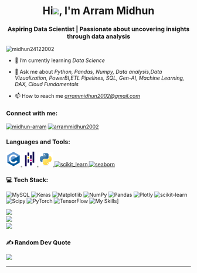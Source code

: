 <h1 align="center">Hi<IMG src="https://raw.githubusercontent.com/nixin72/nixin72/master/wave.gif" width="50">, I'm Arram Midhun</h1>
<h3 align="center">Aspiring Data Scientist | Passionate about uncovering insights through data analysis</h3>

<p align="left"> <img src="https://komarev.com/ghpvc/?username=midhun24122002&label=Profile%20views&color=0e75b6&style=flat" alt="midhun24122002" /> </p>

- 🌱 I’m currently learning *Data Science*

- 💬 Ask me about *Python, Pandas, Numpy, Data analysis,Data Vizualization, PowerBI,ETL Pipelines, SQL, Gen-AI, Machine Learning, DAX, Cloud Fundamentals*

- 📫 How to reach me *arrammidhun2002@gmail.com*

<h3 align="left">Connect with me:</h3>
<p align="left">
<a href="https://www.linkedin.com/in/midhun-arram/" target="blank"><img align="center" src="https://raw.githubusercontent.com/rahuldkjain/github-profile-readme-generator/master/src/images/icons/Social/linked-in-alt.svg" alt="midhun-arram" height="30" width="40" /></a>
<a href="https://www.hackerrank.com/profile/arrammidhun2002" target="blank"><img align="center" src="https://raw.githubusercontent.com/rahuldkjain/github-profile-readme-generator/master/src/images/icons/Social/hackerrank.svg" alt="arrammidhun2002" height="30" width="40" /></a>
</p>

<h3 align="left">Languages and Tools:</h3>
<p align="left"> <a href="https://www.cprogramming.com/" target="_blank" rel="noreferrer"> <img src="https://raw.githubusercontent.com/devicons/devicon/master/icons/c/c-original.svg" alt="c" width="40" height="40"/> </a> <a href="https://pandas.pydata.org/" target="_blank" rel="noreferrer"> <img src="https://raw.githubusercontent.com/devicons/devicon/2ae2a900d2f041da66e950e4d48052658d850630/icons/pandas/pandas-original.svg" alt="pandas" width="40" height="40"/> </a> <a href="https://www.python.org" target="_blank" rel="noreferrer"> <img src="https://raw.githubusercontent.com/devicons/devicon/master/icons/python/python-original.svg" alt="python" width="40" height="40"/> </a> <a href="https://scikit-learn.org/" target="_blank" rel="noreferrer"> <img src="https://upload.wikimedia.org/wikipedia/commons/0/05/Scikit_learn_logo_small.svg" alt="scikit_learn" width="40" height="40"/> </a> <a href="https://seaborn.pydata.org/" target="_blank" rel="noreferrer"> <img src="https://seaborn.pydata.org/_images/logo-mark-lightbg.svg" alt="seaborn" width="40" height="40"/> </a> </p>

### 💻 Tech Stack:
![MySQL](https://img.shields.io/badge/mysql-4479A1.svg?style=plastic&logo=mysql&logoColor=white) ![Keras](https://img.shields.io/badge/Keras-%23D00000.svg?style=plastic&logo=Keras&logoColor=white) ![Matplotlib](https://img.shields.io/badge/Matplotlib-%23ffffff.svg?style=plastic&logo=Matplotlib&logoColor=black) ![NumPy](https://img.shields.io/badge/numpy-%23013243.svg?style=plastic&logo=numpy&logoColor=white) ![Pandas](https://img.shields.io/badge/pandas-%23150458.svg?style=plastic&logo=pandas&logoColor=white) ![Plotly](https://img.shields.io/badge/Plotly-%233F4F75.svg?style=plastic&logo=plotly&logoColor=white) ![scikit-learn](https://img.shields.io/badge/scikit--learn-%23F7931E.svg?style=plastic&logo=scikit-learn&logoColor=white) ![Scipy](https://img.shields.io/badge/SciPy-%230C55A5.svg?style=plastic&logo=scipy&logoColor=%white) ![PyTorch](https://img.shields.io/badge/PyTorch-%23EE4C2C.svg?style=plastic&logo=PyTorch&logoColor=white) ![TensorFlow](https://img.shields.io/badge/TensorFlow-%23FF6F00.svg?style=plastic&logo=TensorFlow&logoColor=white) 
![My Skills](https://skillicons.dev/icons?i=aws,gcp,azure,&perline=3)]

![](https://github-readme-stats.vercel.app/api?username=midhun24122002&theme=dark&hide_border=false&include_all_commits=false&count_private=false)<br/>
![](https://github-readme-streak-stats.herokuapp.com/?user=midhun24122002&theme=dark&hide_border=false)<br/>
![](https://github-readme-stats.vercel.app/api/top-langs/?username=midhun24122002&theme=dark&hide_border=false&include_all_commits=false&count_private=false&layout=compact)

### ✍️ Random Dev Quote
![](https://quotes-github-readme.vercel.app/api?type=horizontal&theme=radical)

---
